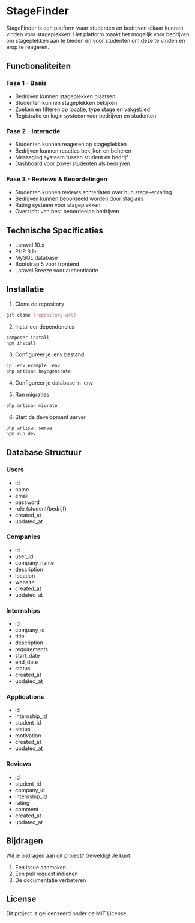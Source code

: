 # StageFinder

StageFinder is een platform waar studenten en bedrijven elkaar kunnen vinden voor stageplekken. Het platform maakt het mogelijk voor bedrijven om stageplekken aan te bieden en voor studenten om deze te vinden en erop te reageren.

## Functionaliteiten

### Fase 1 - Basis
- Bedrijven kunnen stageplekken plaatsen
- Studenten kunnen stageplekken bekijken
- Zoeken en filteren op locatie, type stage en vakgebied
- Registratie en login systeem voor bedrijven en studenten

### Fase 2 - Interactie
- Studenten kunnen reageren op stageplekken
- Bedrijven kunnen reacties bekijken en beheren
- Messaging systeem tussen student en bedrijf
- Dashboard voor zowel studenten als bedrijven

### Fase 3 - Reviews & Beoordelingen
- Studenten kunnen reviews achterlaten over hun stage-ervaring
- Bedrijven kunnen beoordeeld worden door stagiairs
- Rating systeem voor stageplekken
- Overzicht van best beoordeelde bedrijven

## Technische Specificaties

- Laravel 10.x
- PHP 8.1+
- MySQL database
- Bootstrap 5 voor frontend
- Laravel Breeze voor authenticatie

## Installatie

1. Clone de repository
```bash
git clone [repository-url]
```

2. Installeer dependencies
```bash
composer install
npm install
```

3. Configureer je .env bestand
```bash
cp .env.example .env
php artisan key:generate
```

4. Configureer je database in .env

5. Run migraties
```bash
php artisan migrate
```

6. Start de development server
```bash
php artisan serve
npm run dev
```

## Database Structuur

### Users
- id
- name
- email
- password
- role (student/bedrijf)
- created_at
- updated_at

### Companies
- id
- user_id
- company_name
- description
- location
- website
- created_at
- updated_at

### Internships
- id
- company_id
- title
- description
- requirements
- start_date
- end_date
- status
- created_at
- updated_at

### Applications
- id
- internship_id
- student_id
- status
- motivation
- created_at
- updated_at

### Reviews
- id
- student_id
- company_id
- internship_id
- rating
- comment
- created_at
- updated_at

## Bijdragen

Wil je bijdragen aan dit project? Geweldig! Je kunt:
1. Een issue aanmaken
2. Een pull request indienen
3. De documentatie verbeteren

## License

Dit project is gelicenseerd onder de MIT License. 